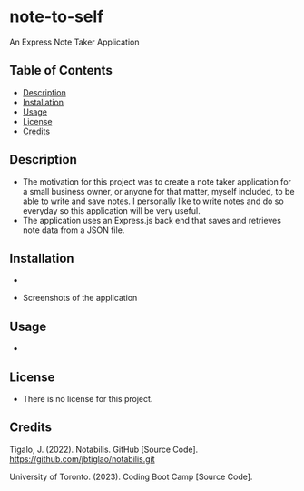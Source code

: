 # note-to-self
An Express Note Taker Application 

## Table of Contents
- [Description](#description)
- [Installation](#installation)
- [Usage](#usage)
- [License](#license)
- [Credits](#credits) 

## Description
- The motivation for this project was to create a note taker application for a small business owner, or anyone for that matter, myself included, to be able to write and save notes. I personally like to write notes and do so everyday so this application will be very useful. 
- The application uses an Express.js back end that saves and retrieves note data from a JSON file.

## Installation
- 

- Screenshots of the application

## Usage
- 

## License
- There is no license for this project. 

## Credits 

Tigalo, J. (2022). Notabilis. GitHub [Source Code]. https://github.com/jbtiglao/notabilis.git

University of Toronto. (2023). Coding Boot Camp [Source Code].

